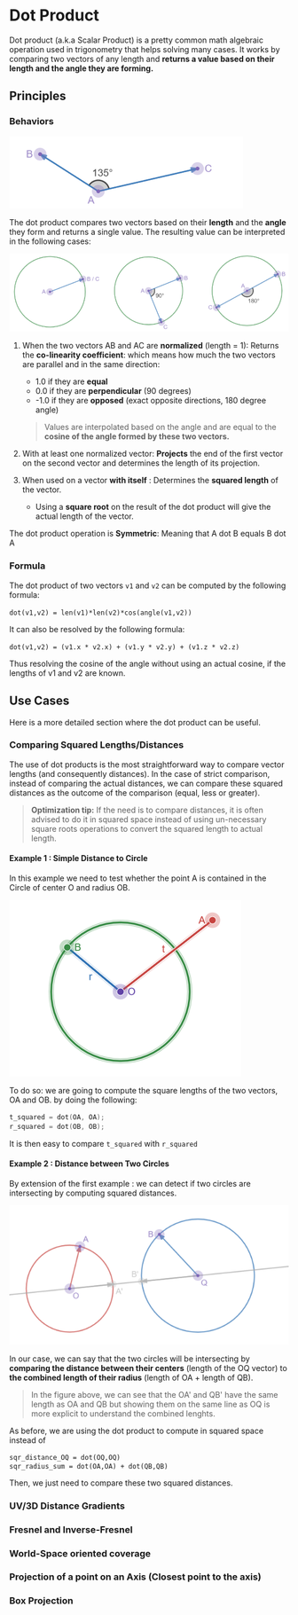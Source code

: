 # Dot Product

Dot product (a.k.a Scalar Product) is a pretty common math algebraic operation used in trigonometry that helps solving many cases. It works by comparing two vectors of any length and **returns a value based on their length and the angle they are forming.**



## Principles

### Behaviors

![](img/angle-vectors.png)

The dot product compares two vectors based on their **length** and the **angle** they form and returns a single value. The resulting value can be interpreted in the following cases:

![](img/angles-colinear.png)

1. When the two vectors AB and AC are **normalized** (length = 1): Returns the **co-linearity coefficient**: which means how much the two vectors are parallel and in the same direction:
   - 1.0 if they are **equal**
   - 0.0 if they are **perpendicular** (90 degrees)
   - -1.0 if they are **opposed** (exact opposite directions, 180 degree angle)

   > Values are interpolated based on the angle and are equal to the **cosine of the angle formed by these two vectors.**
   
   
   
2. With at least one normalized vector: **Projects** the end of the first vector on the second vector and determines the length of its projection.

   

3. When used on a vector **with itself** : Determines the **squared length** of the vector. 

   - Using a **square root** on the result of the dot product will give the actual length of the vector.

   

The dot product operation is **Symmetric**: Meaning that A dot B equals B dot A

### Formula

The dot product of two vectors `v1` and `v2` can be computed by the following formula:

`dot(v1,v2) = len(v1)*len(v2)*cos(angle(v1,v2))`

It can also be resolved by the following formula:

`dot(v1,v2) = (v1.x * v2.x) + (v1.y * v2.y) + (v1.z * v2.z)`

Thus resolving the cosine of the angle without using an actual cosine, if the lengths of v1 and v2 are known.

##  Use Cases

Here is a more detailed section where the dot product can be useful.

### Comparing Squared Lengths/Distances

The use of dot products is the most straightforward way to compare vector lengths (and consequently distances). In the case of strict comparison, instead of comparing the actual distances, we can compare these squared distances as the outcome of the comparison (equal, less or greater).

> **Optimization tip:** If the need is to compare distances, it is often advised to do it in squared space instead of using un-necessary square roots operations to convert the squared length to actual length.

#### Example 1 : Simple Distance to Circle

In this example we need to test whether the point A is contained in the Circle of center O and radius OB.

![Dot Product : Square Distance](img/dotproduct-sqrdistance.png)

 To do so: we are going to compute the square lengths of the two vectors, OA and OB. by doing the following: 

```c
t_squared = dot(OA, OA);
r_squared = dot(OB, OB);
```

It is then easy to compare `t_squared` with `r_squared`

#### Example 2 : Distance between Two Circles

By extension of the first example : we can detect if two circles are intersecting  by computing squared distances.

![](img/distance-twocircles.png)

In our case, we can say that the two circles will be intersecting by **comparing the distance between their centers** (length of the OQ vector) to **the combined length of their radius** (length of OA + length of QB).  

> In the figure above, we can see that the OA' and QB' have the same length as OA and QB but showing them on the same line as OQ is more explicit to understand the combined lenghts.

As before, we are using the dot product to compute in squared space instead of 

```
sqr_distance_OQ = dot(OQ,OQ)
sqr_radius_sum = dot(OA,OA) + dot(QB,QB)
```

Then, we just need to compare these two squared distances.

### UV/3D Distance Gradients

### Fresnel and Inverse-Fresnel

### World-Space oriented coverage

### Projection of a point on an Axis (Closest point to the axis)

### Box Projection



